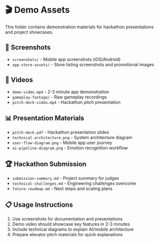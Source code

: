 # 🎬 Demo Assets

This folder contains demonstration materials for hackathon presentations and project showcases.

## 📱 Screenshots
- `screenshots/` - Mobile app screenshots (iOS/Android)
- `app-store-assets/` - Store listing screenshots and promotional images

## 🎥 Videos
- `demo-video.mp4` - 2-3 minute app demonstration
- `gameplay-footage/` - Raw gameplay recordings
- `pitch-deck-video.mp4` - Hackathon pitch presentation

## 📊 Presentation Materials
- `pitch-deck.pdf` - Hackathon presentation slides
- `technical-architecture.png` - System architecture diagram
- `user-flow-diagram.png` - Mobile app user journey
- `ai-pipeline-diagram.png` - Emotion recognition workflow

## 🏆 Hackathon Submission
- `submission-summary.md` - Project summary for judges
- `technical-challenges.md` - Engineering challenges overcome
- `future-roadmap.md` - Next steps and scaling plans

## 📋 Usage Instructions
1. Use screenshots for documentation and presentations
2. Demo video should showcase key features in 2-3 minutes
3. Include technical diagrams to explain AI/mobile architecture
4. Prepare elevator pitch materials for quick explanations
